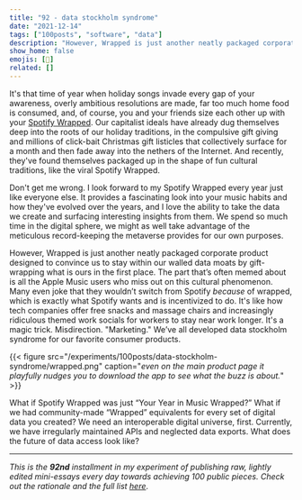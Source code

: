 ```yaml
---
title: "92 - data stockholm syndrome"
date: "2021-12-14"
tags: ["100posts", "software", "data"]
description: "However, Wrapped is just another neatly packaged corporate product designed to convince us to stay within our walled data moats by gift-wrapping what is ours in the first place."
show_home: false
emojis: [🎵]
related: []
---
```


It's that time of year when holiday songs invade every gap of your awareness, overly ambitious resolutions are made, far too much home food is consumed, and, of course, you and your friends size each other up with your [Spotify Wrapped](https://www.spotify.com/us/wrapped/). Our capitalist ideals have already dug themselves deep into the roots of our holiday traditions, in the compulsive gift giving and millions of click-bait Christmas gift listicles that collectively surface for a month and then fade away into the nethers of the Internet. And recently, they've found themselves packaged up in the shape of fun cultural traditions, like the viral Spotify Wrapped. 

Don't get me wrong. I look forward to my Spotify Wrapped every year just like everyone else. It provides a fascinating look into your music habits and how they've evolved over the years, and I love the ability to take the data we create and surfacing interesting insights from them. We spend so much time in the digital sphere, we might as well take advantage of the meticulous record-keeping the metaverse provides for our own purposes. 

However, Wrapped is just another neatly packaged corporate product designed to convince us to stay within our walled data moats by gift-wrapping what is ours in the first place. The part that’s often memed about is all the Apple Music users who miss out on this cultural phenomenon. Many even joke that they wouldn’t switch from Spotify *because* of wrapped, which is exactly what Spotify wants and is incentivized to do. It's like how tech companies offer free snacks and massage chairs and increasingly ridiculous themed work socials for workers to stay near work longer. It's a magic trick. Misdirection. "Marketing." We’ve all developed data stockholm syndrome for our favorite consumer products.

{{< figure src="/experiments/100posts/data-stockholm-syndrome/wrapped.png" caption="*even on the main product page it playfully nudges you to download the app to see what the buzz is about.*" >}}

What if Spotify Wrapped was just “Your Year in Music Wrapped?” What if we had community-made “Wrapped” equivalents for every set of digital data you created? We need an interoperable digital universe, first. Currently, we have irregularly maintained APIs and neglected data exports. What does the future of data access look like?

---
*This is the **92nd** installment in my experiment of publishing raw, lightly edited mini-essays every day towards achieving 100 public pieces. Check out the rationale and the full list [here](/experiments/100posts/)*.
